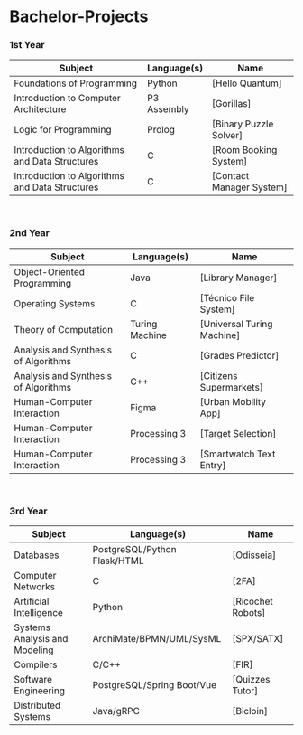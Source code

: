 # Bachelor-Projects
### 1st Year
| Subject                                        | Language(s)                  |  Name                                                 |
| ---------------------------------------------- | ---------------------------- | ----------------------------------------------------- |
| Foundations of Programming                     | Python                       | [Hello Quantum]                                       |
| Introduction to Computer Architecture          | P3 Assembly                  | [Gorillas]                                            |
| Logic for Programming                          | Prolog                       | [Binary Puzzle Solver]                                |
| Introduction to Algorithms and Data Structures | C                            | [Room Booking System]                                 |
| Introduction to Algorithms and Data Structures | C                            | [Contact Manager System]                              |

<br/>

### 2nd Year
| Subject                                        | Language(s)                  |  Name                                                 |
| ---------------------------------------------- | ---------------------------- | ----------------------------------------------------- |
| Object-Oriented Programming                    | Java                         | [Library Manager]                                     |
| Operating Systems                              | C                            | [Técnico File System]                                 |
| Theory of Computation                          | Turing Machine               | [Universal Turing Machine]                            |
| Analysis and Synthesis of Algorithms           | C                            | [Grades Predictor]                                    |
| Analysis and Synthesis of Algorithms           | C++                          | [Citizens Supermarkets]                               |
| Human-Computer Interaction                     | Figma                        | [Urban Mobility App]                                  |
| Human-Computer Interaction                     | Processing 3                 | [Target Selection]                                    |
| Human-Computer Interaction                     | Processing 3                 | [Smartwatch Text Entry]                               |

<br/>

### 3rd Year
| Subject                                        | Language(s)                  |  Name                                                 |
| ---------------------------------------------- | ---------------------------- | ----------------------------------------------------- |
| Databases                                      | PostgreSQL/Python Flask/HTML | [Odisseia]                                            |
| Computer Networks                              | C                            | [2FA]                                                 |
| Artificial Intelligence                        | Python                       | [Ricochet Robots]                                     |
| Systems Analysis and Modeling                  | ArchiMate/BPMN/UML/SysML     | [SPX/SATX]                                            |
| Compilers                                      | C/C++                        | [FIR]                                                 |
| Software Engineering                           | PostgreSQL/Spring Boot/Vue   | [Quizzes Tutor]                                       |
| Distributed Systems                            | Java/gRPC                    | [Bicloin]                                             |
